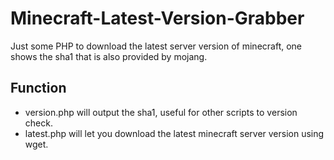 # Minecraft-Latest-Version-Grabber
Just some PHP to download the latest server version of minecraft, one shows the sha1 that is also provided by mojang.

## Function
* version.php will output the sha1, useful for other scripts to version check.
* latest.php will let you download the latest minecraft server version using wget.